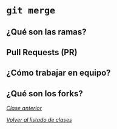 # `git merge`

## ¿Qué son las ramas?
## Pull Requests (PR)
## ¿Cómo trabajar en equipo?
## ¿Qué son los forks?

_[Clase anterior](clase2.gitRemote.md)_

_[Volver al listado de clases](../git.md)_